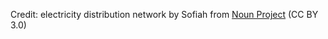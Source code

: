 Credit: electricity distribution network by Sofiah from <a href="https://thenounproject.com/browse/icons/term/electricity-distribution-network/" target="_blank" title="electricity distribution network Icons">Noun Project</a> (CC BY 3.0)